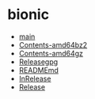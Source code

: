 bionic
========================

- [main](main)
- [Contents-amd64bz2](Contents-amd64bz2)
- [Contents-amd64gz](Contents-amd64gz)
- [Releasegpg](Releasegpg)
- [READMEmd](READMEmd)
- [InRelease](InRelease)
- [Release](Release)
